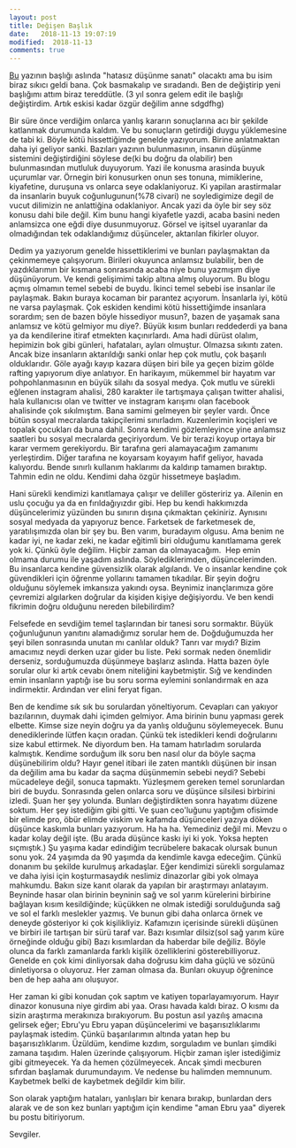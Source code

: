 ```yaml
---
layout: post
title: Değişen Başlık
date:   2018-11-13 19:07:19
modified:  2018-11-13
comments: true
---
```


[Bu](http://www.youtube.com/watch?v=op1QYwRAQpI) yazının başlığı aslında "hatasız düşünme sanatı" olacaktı ama bu isim biraz sıkıcı geldi bana. Çok basmakalıp ve sıradandı. Ben de 
değiştirip yeni başlığımı attım biraz tereddütle. (3 yıl sonra gelem edit ile başlığı değiştirdim. Artık eskisi kadar özgür değilim anne sdgdfhg)

Bir süre önce verdiğim onlarca yanlış kararın sonuçlarına acı bir şekilde katlanmak durumunda kaldım. Ve bu sonuçların getirdiği duygu 
yüklemesine de tabi ki. Böyle kötü hissettiğimde genelde yazıyorum. Birine anlatmaktan daha iyi geliyor sanki. Bazıları yazının 
bulunmasının, insanın düşünme sistemini değiştirdiğini söylese de(ki bu doğru da olabilir) ben bulunmasından mutluluk duyuyorum. Yazi ile 
konusma arasinda buyuk uçurumlar var. Örnegin biri konusurken onun ses tonuna, mimiklerine, kiyafetine, duruşuna vs onlarca seye
odaklaniyoruz. Ki yapilan arastirmalar da insanlarin buyuk coğunlugunun(%78 civari) ne soyledigimize degil de vucut dilimizin ne 
anlattiğina odaklaniyor. Ancak yazi da öyle bir sey söz konusu dahi bile değil. Kim bunu hangi kiyafetle yazdi, acaba basini neden 
anlamsizca one eğdi diye dusunmuyoruz. Görsel ve işitsel uyaranlar da olmadığından tek odaklandığımız düşünceler, aktarılan fikirler 
oluyor.

Dedim ya yazıyorum genelde hissettiklerimi ve bunları paylaşmaktan da çekinmemeye çalışıyorum. Birileri okuyunca anlamsız bulabilir, ben 
de yazdıklarımın bir kısmana sonrasında acaba niye bunu yazmışım diye düşünüyorum. Ve kendi gelişimimi takip altına almış oluyorum. Bu 
blogu açmış olmamın temel sebebi de buydu. İkinci temel sebebi ise insanlar ile paylaşmak. Bakın buraya kocaman bir parantez açıyorum. 
İnsanlarla iyi, kötü ne varsa paylaşmak. Çok eskiden kendimi kötü hissettiğimde insanlara sorardım; sen de bazen böyle hissediyor musun?, 
bazen de yaşamak sana anlamsız ve kötü gelmiyor mu diye?. Büyük kısım bunları reddederdi ya bana ya da kendilerine itiraf etmekten 
kaçınırlardı. Ama hadi dürüst olalım, hepimizin bok gibi günleri, hafataları, ayları olmuştur. Olmazsa sıkıntı zaten. Ancak bize insanların
aktarıldığı sanki onlar hep çok mutlu, çok başarılı olduklarıdır. Göle ayağı kayıp kazara düşen biri bile ya geçen bizim gölde rafting
yapıyorum diye anlatıyor. En harikayım, mükemmel bir hayatım var pohpohlanmasının en büyük silahı da sosyal medya. Çok mutlu ve sürekli
eğlenen instagram ahalisi, 280 karakter ile tartışmaya çalışan twitter ahalisi, hala kullanıcısı olan ve twitter ve instagram karışımı
olan facebook ahalisinde çok sıkılmıştım. Bana samimi gelmeyen bir şeyler vardı. Önce bütün sosyal mecralarda takipçilerimi sınırladım.
Kuzenlerimin koçişleri ve topalak çocukları da buna dahil. Sonra kendimi gözlemleyince yine anlamsız saatleri bu sosyal mecralarda 
geçiriyordum. Ve bir terazi koyup ortaya bir karar vermem gerekiyordu. Bir tarafına geri alamayacağım zamanımı yerleştirdim. Diğer 
tarafına ne koyarsam koyayım hafif geliyor, havada kalıyordu. Bende sınırlı kullanım haklarımı da kaldırıp tamamen bıraktıp. Tahmin edin
ne oldu. Kendimi daha özgür hissetmeye başladım.

Hani sürekli kendimizi kanıtlamaya çalışır ve deliller gösteririz ya. Ailenin en uslu çocuğu ya da en fırıldağıyızdır gibi. Hep bu kendi hakkımızda düşüncelerimiz yüzünden bu sınırın dışına çıkmaktan çekiniriz. Aynısını sosyal medyada da yapıyoruz bence. Farketsek de farketmesek de, yaratılışımızda olan bir şey bu. Ben varım, buradayım olgusu. Ama benim ne kadar iyi, ne kadar zeki, ne kadar eğitimli biri olduğumu kanıtlamama gerek yok ki. Çünkü öyle değilim. Hiçbir zaman da olmayacağım. 
Hep emin olmama durumu ile yaşadım aslında. Söylediklerimden, düşüncelerimden. Bu insanlarca kendine güvensizlik olarak algılandı. 
Ve o insanlar kendine çok güvendikleri için öğrenme yollarını tamamen tıkadılar. Bir şeyin doğru olduğunu söylemek imkansıza yakındı 
oysa. Beynimiz inançlarımıza göre çevremizi algılarken doğrular da kişiden kişiye değişiyordu. Ve ben kendi fikrimin doğru olduğunu
nereden bilebilirdim?

Felsefede en sevdiğim temel taşlarından bir tanesi soru sormaktır. Büyük çoğunluğunun yanıtını alamadığımız sorular hem de. Doğduğumuzda
her şeyi bilen sonrasında unutan mı canlılar olduk? Tanrı var mıydı? Bizim amacımız neydi derken uzar gider bu liste. Peki sormak neden
önemlidir derseniz, sorduğumuzda düşünmeye başlarız aslında. Hatta bazen öyle sorular olur ki artık cevabı önem niteliğini kaybetmiştir.
Sığ ve kendinden emin insanların yaptığı ise bu soru sorma eylemini sonlandırmak en aza indirmektir. Ardından ver elini feryat figan.

Ben de kendime sık sık bu sorulardan yöneltiyorum. Cevapları can yakıyor bazılarının, duymak dahi içimden gelmiyor. Ama birinin bunu 
yapması gerek elbette. Kimse size neyin doğru ya da yanlış olduğunu söylemeyecek. Bunu denediklerinde lütfen kaçın oradan. Çünkü tek
istedikleri kendi doğrularını size kabul ettirmek. Ne diyordum ben. Ha tamam hatırladım sorularda kalmıştık. Kendime sorduğum ilk soru
ben nasıl olur da böyle saçma düşünebilirim oldu? Hayır genel itibari ile zaten mantıklı düşünen bir insan da değilim ama bu kadar da 
saçma düşünmemin sebebi neydi? Sebebi mücadeleye değil, sonuca tapmaktı. Yüzleşmem gereken temel sorunlardan biri de buydu. Sonrasında
gelen onlarca soru ve düşünce silsilesi birbirini izledi. Şuan her şey yolunda. Bunları değiştirdikten sonra hayatımı düzene soktum.
Her şey istediğim gibi gitti. Ve şuan ceo'luğunu yaptığım ofisimde bir elimde pro, öbür elimde viskim ve kafamda düşünceleri yazıya
döken düşünce kaskımla bunları yazıyorum. Ha ha ha. Yemediniz değil mi. Mevzu o kadar kolay değil işte. (Bu arada düşünce kaskı iyi ki
yok. Yoksa hepten sıçmıştık.) Şu yaşıma kadar edindiğim tecrübelere bakacak olursak bunun sonu yok. 24 yaşımda da 90 yaşımda da kendimle
kavga edeceğim. Çünkü donanım bu şekilde kurulmuş arkadaşlar. Eğer kendimizi sürekli sorgulamaz ve daha iyisi için koşturmasaydık 
neslimiz dinazorlar gibi yok olmaya mahkumdu. Bakın size kanıt olarak da yapılan bir araştırmayı anlatayım. Beyninde hasar olan birinin
beyninin sağ ve sol yarım kürelerini birbirine bağlayan kısım kesildiğinde; küçükken ne olmak istediği sorulduğunda sağ ve sol el farklı
meslekler yazmış. Ve bunun gibi daha onlarca örnek ve deneyde gösteriyor ki çok kişilikliyiz. Kafamızın içerisinde sürekli düşünen ve
birbiri ile tartışan bir sürü taraf var. Bazı kısımlar dilsiz(sol sağ yarım küre örneğinde olduğu gibi) Bazı kısımlardan da haberdar 
bile değiliz. Böyle olunca da farklı zamanlarda farklı kişilik özelliklerini gösterebilliyoruz. Genelde en çok kimi dinliyorsak daha 
doğrusu kim daha güçlü ve sözünü dinletiyorsa o oluyoruz. Her zaman olmasa da. Bunları okuyup öğrenince ben de hep aaha anı oluşuyor.

Her zaman ki gibi konudan çok saptım ve katiyen toparlayamıyorum. Hayır dinazor konusuna niye girdim abi yaa. Orası havada kaldı biraz.
O kısmı da sizin araştırma merakınıza bırakıyorum. Bu postun asıl yazılış amacına gelirsek eğer; Ebru'yu Ebru yapan düşüncelerimi ve 
başarısızlıklarımı paylaşmak istedim. Çünkü başarılarımın altında yatan hep bu başarısızlıklarım. Üzüldüm, kendime kızdım, sorguladım ve
bunları şimdiki zamana taşıdım. Halen üzerinde çalışıyorum. Hiçbir zaman işler istediğimiz gibi gitmeyecek. Ya da hemen çözülmeyecek. 
Ancak şimdi mecburen sıfırdan başlamak durumundayım. Ve nedense bu halimden memnunum. Kaybetmek belki de kaybetmek değildir kim bilir.

Son olarak yaptığım hataları, yanlışları bir kenara bırakıp, bunlardan ders alarak ve de son kez bunları yaptığım için kendime 
"aman Ebru yaa" diyerek bu postu bitiriyorum.

Sevgiler.
